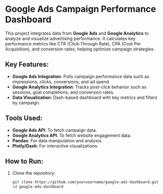 # Google Ads Campaign Performance Dashboard

This project integrates data from **Google Ads** and **Google Analytics** to analyze and visualize advertising performance. It calculates key performance metrics like CTR (Click-Through Rate), CPA (Cost Per Acquisition), and conversion rates, helping optimize campaign strategies.

## Key Features:
- **Google Ads Integration**: Pulls campaign performance data such as impressions, clicks, conversions, and ad spend.
- **Google Analytics Integration**: Tracks post-click behavior such as sessions, goal completions, and conversion rates.
- **Data Visualization**: Dash-based dashboard with key metrics and filters by campaign.

## Tools Used:
- **Google Ads API**: To fetch campaign data.
- **Google Analytics API**: To fetch website engagement data.
- **Pandas**: For data manipulation and analysis.
- **Plotly/Dash**: For interactive visualizations.

## How to Run:
1. Clone the repository:
   ```bash
   git clone https://github.com/yourusername/google-ads-dashboard.git
   cd google-ads-dashboard
